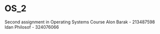 # OS_2
Second assignment in Operating Systems Course
Alon Barak - 213487598
Idan Philosof - 324076066
